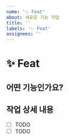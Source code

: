 ```yaml
---
name: '✨ Feat'
about: 새로운 기능 작업
title: ''
labels: '✨ Feat'
assignees: ''
---
```


# ✨ Feat

## 어떤 기능인가요?

## 작업 상세 내용

- [ ] TODO
- [ ] TODO
